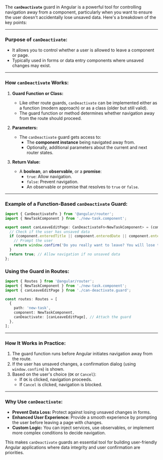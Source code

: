 The **`canDeactivate`** guard in Angular is a powerful tool for controlling navigation away from a component, particularly when you want to ensure the user doesn't accidentally lose unsaved data. Here's a breakdown of the key points:

---

### **Purpose of `canDeactivate`:**
- It allows you to control whether a user is allowed to leave a component or page.
- Typically used in forms or data entry components where unsaved changes may exist.

---

### **How `canDeactivate` Works:**
1. **Guard Function or Class:**
   - Like other route guards, `canDeactivate` can be implemented either as a function (modern approach) or as a class (older but still valid).
   - The guard function or method determines whether navigation away from the route should proceed.

2. **Parameters:**
   - The `canDeactivate` guard gets access to:
     - The **component instance** being navigated away from.
     - Optionally, additional parameters about the current and next router states.

3. **Return Value:**
   - A **boolean**, an **observable**, or a **promise**:
     - `true`: Allow navigation.
     - `false`: Prevent navigation.
     - An observable or promise that resolves to `true` or `false`.

---

### **Example of a Function-Based `canDeactivate` Guard:**

```typescript
import { CanDeactivateFn } from '@angular/router';
import { NewTaskComponent } from './new-task.component';

export const canLeaveEditPage: CanDeactivateFn<NewTaskComponent> = (component) => {
  // Check if the user has unsaved data
  if (component.enteredTitle || component.enteredDate || component.enteredSummary) {
    // Prompt the user
    return window.confirm('Do you really want to leave? You will lose the entered data.');
  }
  return true; // Allow navigation if no unsaved data
};
```

### **Using the Guard in Routes:**

```typescript
import { Routes } from '@angular/router';
import { NewTaskComponent } from './new-task.component';
import { canLeaveEditPage } from './can-deactivate.guard';

const routes: Routes = [
  {
    path: 'new-task',
    component: NewTaskComponent,
    canDeactivate: [canLeaveEditPage], // Attach the guard
  },
];
```

---

### **How It Works in Practice:**
1. The guard function runs before Angular initiates navigation away from the route.
2. If the user has unsaved changes, a confirmation dialog (using `window.confirm`) is shown.
3. Based on the user's choice (`OK` or `Cancel`):
   - If `OK` is clicked, navigation proceeds.
   - If `Cancel` is clicked, navigation is blocked.

---

### **Why Use `canDeactivate`:**
- **Prevent Data Loss:** Protect against losing unsaved changes in forms.
- **Enhanced User Experience:** Provide a smooth experience by prompting the user before leaving a page with changes.
- **Custom Logic:** You can inject services, use observables, or implement more complex conditions to decide navigation.

This makes `canDeactivate` guards an essential tool for building user-friendly Angular applications where data integrity and user confirmation are priorities.
